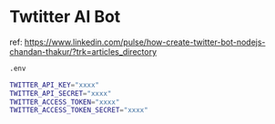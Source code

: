 # Twtitter AI Bot

ref: https://www.linkedin.com/pulse/how-create-twitter-bot-nodejs-chandan-thakur/?trk=articles_directory


```bash
.env

TWITTER_API_KEY="xxxx"
TWITTER_API_SECRET="xxxx"
TWITTER_ACCESS_TOKEN="xxxx"
TWITTER_ACCESS_TOKEN_SECRET="xxxx"
```